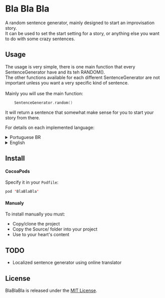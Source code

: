 # Bla Bla Bla
A random sentence generator, mainly designed to start an improvisation story. <br>
It can be used to set the start setting for a story, or anything else you want to do with some crazy sentences. 

## Usage
The usage is very simple, there is one main function that every SentenceGenerator have and its teh RANDOM().<br>
The other functions available for each different SentenceGenerator are not important unless you want a very specific kind of sentence.
<br><br>
Mainly you will use the main function: 
```swift
    SentenceGenerator.random()
```
It will return a sentence that somewhat make sense for you to start your story from there. 

For details on each implemented language: 
<details>
    <summary>Portuguese BR</summary>
    <p> To get a random sentence in PORTUGUESE Brazil: </p> 
    <pre><code class="swift">PtBrSentenceGenerator.random()</code></pre>

Output example:
> Você é um canguru zangado e está sonhando com uma colher

> Você é um largato apavorado destruindo uma colher

> Você está beijando uma tábua enquanto chama um Ogro
</details>

<details>
    <summary>English</summary>
    <p>To get a random sentence in ENGLISH:</p>
     <pre><code class="swift">EnSentenceGenerator.random()</code></pre>

Output Example:
> You are at the café choosing a cushion

> You are smelling a beautiful raccoon in Ireland

> You are a tiny dolphin at the parking lot
</details>

## Install

#### CocoaPods
Specify it in your <code>Podfile</code>:<br>
```swift
pod 'BlaBlaBla' 
```

#### Manualy
To install manually you must:
- Copy/clone the project
- Copy the Source/ folder into  your project
- Use to your heart's content
 
## TODO
- Localized sentence generator using online translator

## License
BlaBlaBla is released under the [MIT License](LICENSE).
